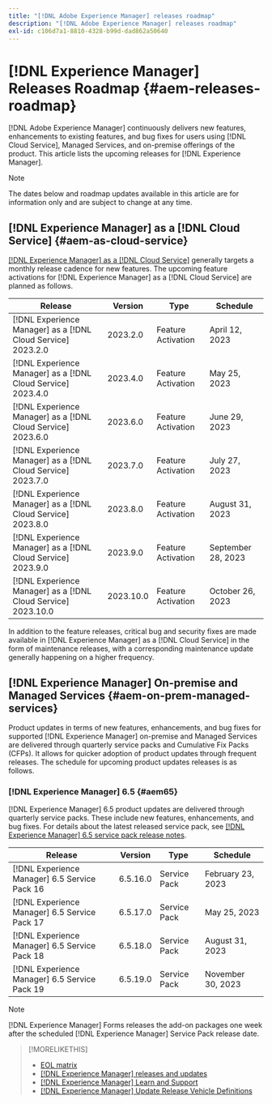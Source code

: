 ```yaml
---
title: "[!DNL Adobe Experience Manager] releases roadmap"
description: "[!DNL Adobe Experience Manager] releases roadmap"
exl-id: c106d7a1-8810-4328-b99d-dad862a50640
---
```

# [!DNL Experience Manager] Releases Roadmap {#aem-releases-roadmap}

[!DNL Adobe Experience Manager] continuously delivers new features, enhancements to existing features, and bug fixes for users using [!DNL Cloud Service], Managed Services, and on-premise offerings of the product. This article lists the upcoming releases for [!DNL Experience Manager].

>[!NOTE]
>
>The dates below and roadmap updates available in this article are for information only and are subject to change at any time.

## [!DNL Experience Manager] as a [!DNL Cloud Service] {#aem-as-cloud-service}

[[!DNL Experience Manager] as a [!DNL Cloud Service]](https://experienceleague.adobe.com/docs/experience-manager-cloud-service/content/release-notes/home.html) generally targets a monthly release cadence for new features. The upcoming feature activations for [!DNL Experience Manager] as a [!DNL Cloud Service] are planned as follows.

| Release |Version |Type |Schedule |
|---|---|---|---|
| [!DNL Experience Manager] as a [!DNL Cloud Service] 2023.2.0 |2023.2.0  |Feature Activation |April 12, 2023 |
| [!DNL Experience Manager] as a [!DNL Cloud Service] 2023.4.0 |2023.4.0  |Feature Activation |May 25, 2023 |
| [!DNL Experience Manager] as a [!DNL Cloud Service] 2023.6.0 |2023.6.0  |Feature Activation|June 29, 2023 |
| [!DNL Experience Manager] as a [!DNL Cloud Service] 2023.7.0 |2023.7.0  |Feature Activation|July 27, 2023 |
| [!DNL Experience Manager] as a [!DNL Cloud Service] 2023.8.0 |2023.8.0  |Feature Activation|August 31, 2023 |
| [!DNL Experience Manager] as a [!DNL Cloud Service] 2023.9.0 |2023.9.0  |Feature Activation|September 28, 2023 |
| [!DNL Experience Manager] as a [!DNL Cloud Service] 2023.10.0 |2023.10.0  |Feature Activation|October 26, 2023 |

In addition to the feature releases, critical bug and security fixes are made available in [!DNL Experience Manager] as a [!DNL Cloud Service] in the form of maintenance releases, with a corresponding maintenance update generally happening on a higher frequency.

## [!DNL Experience Manager] On-premise and Managed Services {#aem-on-prem-managed-services}

Product updates in terms of new features, enhancements, and bug fixes for supported [!DNL Experience Manager] on-premise and Managed Services are delivered through quarterly service packs and Cumulative Fix Packs (CFPs). It allows for quicker adoption of product updates through frequent releases. The schedule for upcoming product updates releases is as follows.

### [!DNL Experience Manager] 6.5 {#aem65}

[!DNL Experience Manager] 6.5 product updates are delivered through quarterly service packs. These include new features, enhancements, and bug fixes. For details about the latest released service pack, see [[!DNL Experience Manager] 6.5 service pack release notes](https://experienceleague.adobe.com/docs/experience-manager-65/release-notes/release-notes.html).

| Release |Version |Type |Schedule |
|---|---|---|---|
| [!DNL Experience Manager] 6.5 Service Pack 16|6.5.16.0  |Service Pack |February 23, 2023 |
| [!DNL Experience Manager] 6.5 Service Pack 17|6.5.17.0  |Service Pack |May 25, 2023 |
| [!DNL Experience Manager] 6.5 Service Pack 18|6.5.18.0  |Service Pack |August 31, 2023 |
| [!DNL Experience Manager] 6.5 Service Pack 19|6.5.19.0  |Service Pack |November 30, 2023 |

>[!NOTE]
>
>[!DNL Experience Manager] Forms releases the add-on packages one week after the scheduled [!DNL Experience Manager] Service Pack release date.

>[!MORELIKETHIS]
>
>* [EOL matrix](https://helpx.adobe.com/support/programs/eol-matrix.html)
>* [[!DNL Experience Manager] releases and updates](https://experienceleague.adobe.com/docs/experience-manager-release-information/aem-release-updates/aem-releases-updates.html?lang=en)
>* [[!DNL Experience Manager] Learn and Support](https://experienceleague.adobe.com/docs/experience-manager-cloud-service.html)
>* [[!DNL Experience Manager] Update Release Vehicle Definitions](/help/update-release-vehicle-definitions.md)
